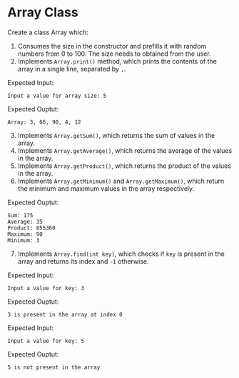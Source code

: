 # Array Class

Create a class Array which:
1. Consumes the size in the constructor and prefills it with random numbers from 0 to 100. The size needs to obtained from the user.
2. Implements `Array.print()` method, which prints the contents of the array in a single line, separated by `,`.

Expected Input:

```
Input a value for array size: 5
```

Expected Ouptut:

```
Array: 3, 66, 90, 4, 12
```

3. Implements `Array.getSum()`, which returns the sum of values in the array.
4. Implements `Array.getAverage()`, which returns the average of the values in the array.
5. Implements `Array.getProduct()`, which returns the product of the values in the array.
6. Implements `Array.getMinimum()` and `Array.getMaximum()`, which return the minimum and maximum values in the array respectively.

Expected Ouptut:

```
Sum: 175
Average: 35
Product: 855360
Maximum: 90
Minimum: 3
```

7. Implements `Array.find(int key)`, which checks if `key` is present in the array and returns its index and `-1` otherwise.

Expected Input:

```
Input a value for key: 3
```

Expected Ouptut:

```
3 is present in the array at index 0
```

Expected Input:

```
Input a value for key: 5
```

Expected Ouptut:

```
5 is not present in the array
```
